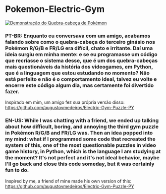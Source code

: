 # Pokemon-Electric-Gym

[![Demonstração do Quebra-cabeça de Pokémon](https://img.youtube.com/vi/FuhzqBmH2yk/0.jpg)](https://www.youtube.com/watch?v=FuhzqBmH2yk)

### PT-BR: Enquanto eu conversava com um amigo, acabamos falando sobre como o quebra-cabeça do terceiro ginásio nos Pokémon R/G/B e FR/LG era difícil, chato e irritante. Daí uma ideia surgiu em minha mente: e se eu programasse um código que recriasse o sistema desse, que é um dos quebra-cabeças mais questionáveis da história dos videogames, em Python, que é a linguagem que estou estudando no momento? Não está perfeito e não é o comportamento ideal, talvez eu volte e encerre este código algum dia, mas certamente foi divertido fazer.

Inspirado em mim, um amigo fez sua própria versão disso: https://github.com/augustovmedeiros/Electric-Gym-Puzzle-PY

### EN-US: While I was chatting with a friend, we ended up talking about how difficult, boring, and annoying the third gym puzzle in Pokémon R/G/B and FR/LG was. Then an idea popped into my mind: what if I programmed some code that recreated the system of this, one of the most questionable puzzles in video game history, in Python, which is the language I am studying at the moment? It's not perfect and it's not ideal behavior, maybe I'll go back and close this code someday, but it was certainly fun to do.

Inspired by me, a friend of mine made his own version of this: https://github.com/augustovmedeiros/Electric-Gym-Puzzle-PY
